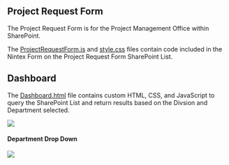 ## Project Request Form

The Project Request Form is for the Project Management Office within SharePoint.

The [ProjectRequestForm.js](ProjectRequestForm.js) and [style.css](style.css) files contain code included in the Nintex Form on the Project Request Form SharePoint List.

## Dashboard

The [Dashboard.html](Dashboard.html) file contains custom HTML, CSS, and JavaScript to query the SharePoint List and return results based on the Divsion and Department selected.

![](https://www.co.carver.mn.us/Home/ShowImage?id=10756)

#### Department Drop Down
![](https://www.co.carver.mn.us/Home/ShowImage?id=10758)
